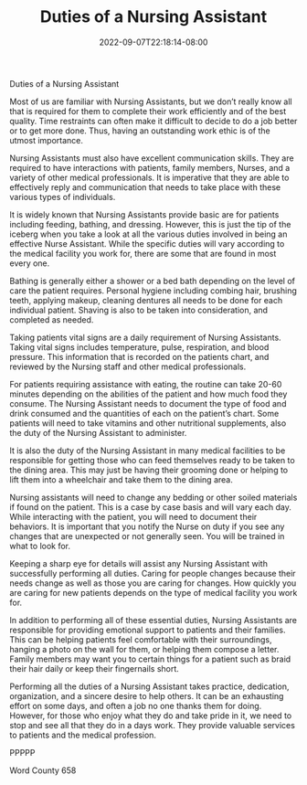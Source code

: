 ﻿---
title: "Duties of a Nursing Assistant"
date: 2022-09-07T22:18:14-08:00
description: "Text Tips for Web Success"
featured_image: "/images/Text.jpg"
tags: ["Text"]
---

Duties of a Nursing Assistant

Most of us are familiar with Nursing Assistants, but we don’t really know all that is required for them to complete their work efficiently and of the best quality. Time restraints can often make it difficult to decide to do a job better or to get more done. Thus, having an outstanding work ethic is of the utmost importance.

Nursing Assistants must also have excellent communication skills. They are required to have interactions with patients, family members, Nurses, and a variety of other medical professionals. It is imperative that they are able to effectively reply and communication that needs to take place with these various types of individuals. 

It is widely known that Nursing Assistants provide basic are for patients including feeding, bathing, and dressing. However, this is just the tip of the iceberg when you take a look at all the various duties involved in being an effective Nurse Assistant. While the specific duties will vary according to the medical facility you work for, there are some that are found in most every one. 

Bathing is generally either a shower or a bed bath depending on the level of care the patient requires. Personal hygiene including combing hair, brushing teeth, applying makeup, cleaning dentures all needs to be done for each individual patient. Shaving is also to be taken into consideration, and completed as needed. 

Taking patients vital signs are a daily requirement of Nursing Assistants. Taking vital signs includes temperature, pulse, respiration, and blood pressure. This information that is recorded on the patients chart, and reviewed by the Nursing staff and other medical professionals. 

For patients requiring assistance with eating, the routine can take 20-60 minutes depending on the abilities of the patient and how much food they consume. The Nursing Assistant needs to document the type of food and drink consumed and the quantities of each on the patient’s chart. Some patients will need to take vitamins and other nutritional supplements, also the duty of the Nursing Assistant to administer. 

It is also the duty of the Nursing Assistant in many medical facilities to be responsible for getting those who can feed themselves ready to be taken to the dining area. This may just be having their grooming done or helping to lift them into a wheelchair and take them to the dining area. 

Nursing assistants will need to change any bedding or other soiled materials if found on the patient. This is a case by case basis and will vary each day. While interacting with the patient, you will need to document their behaviors. It is important that you notify the Nurse on duty if you see any changes that are unexpected or not generally seen. You will be trained in what to look for. 

Keeping a sharp eye for details will assist any Nursing Assistant with successfully performing all duties. Caring for people changes because their needs change as well as those you are caring for changes. How quickly you are caring for new patients depends on the type of medical facility you work for. 

In addition to performing all of these essential duties, Nursing Assistants are responsible for providing emotional support to patients and their families. This can be helping patients feel comfortable with their surroundings, hanging a photo on the wall for them, or helping them compose a letter. Family members may want you to certain things for a patient such as braid their hair daily or keep their fingernails short. 

Performing all the duties of a Nursing Assistant takes practice, dedication, organization, and a sincere desire to help others. It can be an exhausting effort on some days, and often a job no one thanks them for doing. However, for those who enjoy what they do and take pride in it, we need to stop and see all that they do in a days work. They provide valuable services to patients and the medical profession.

PPPPP

Word County 658





